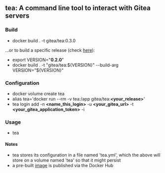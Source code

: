 ## tea: A command line tool to interact with Gitea servers

### Build
- docker build . -t gitea/tea:0.3.0

...or to build a specific release (check [here](https://gitea.com/gitea/tea/releases)):

- export VERSION="<b>0.2.0</b>"
- docker build . -t "gitea/tea:${VERSION}" --build-arg VERSION="${VERSION}"

### Configuration
- docker volume create tea
- alias tea='docker run --rm -v tea:/app gitea/tea:<b><your_release></b>'
- tea login add -n <b><name_this_login></b> -u <b><your_gitea_url></b> -t <b><your_gitea_application_token></b> -i

### Usage
- tea

#### Notes
- tea stores its configuration in a file named 'tea.yml', which the above will store on a volume named 'tea' so that it might persist
- a pre-built [image](https://hub.docker.com/repository/docker/tgerczei/tea) is published via the Docker Hub

